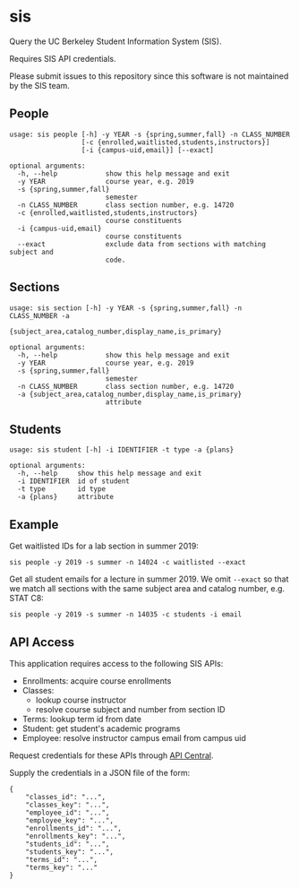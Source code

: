 sis
===
Query the UC Berkeley Student Information System (SIS).

Requires SIS API credentials.

Please submit issues to this repository since this software is not maintained by the SIS team.

People
------
```
usage: sis people [-h] -y YEAR -s {spring,summer,fall} -n CLASS_NUMBER
                  [-c {enrolled,waitlisted,students,instructors}]
                  [-i {campus-uid,email}] [--exact]

optional arguments:
  -h, --help            show this help message and exit
  -y YEAR               course year, e.g. 2019
  -s {spring,summer,fall}
                        semester
  -n CLASS_NUMBER       class section number, e.g. 14720
  -c {enrolled,waitlisted,students,instructors}
                        course constituents
  -i {campus-uid,email}
                        course constituents
  --exact               exclude data from sections with matching subject and
                        code.
```

Sections
--------
```
usage: sis section [-h] -y YEAR -s {spring,summer,fall} -n CLASS_NUMBER -a
                   {subject_area,catalog_number,display_name,is_primary}

optional arguments:
  -h, --help            show this help message and exit
  -y YEAR               course year, e.g. 2019
  -s {spring,summer,fall}
                        semester
  -n CLASS_NUMBER       class section number, e.g. 14720
  -a {subject_area,catalog_number,display_name,is_primary}
                        attribute
```

Students
--------
```
usage: sis student [-h] -i IDENTIFIER -t type -a {plans}

optional arguments:
  -h, --help     show this help message and exit
  -i IDENTIFIER  id of student
  -t type        id type
  -a {plans}     attribute
```

Example
-------
Get waitlisted IDs for a lab section in summer 2019:

`sis people -y 2019 -s summer -n 14024 -c waitlisted --exact`

Get all student emails for a lecture in summer 2019. We omit `--exact` so that
we match all sections with the same subject area and catalog number,
e.g. STAT C8:

`sis people -y 2019 -s summer -n 14035 -c students -i email`

API Access
----------
This application requires access to the following SIS APIs:

 - Enrollments: acquire course enrollments
 - Classes:
   - lookup course instructor
   - resolve course subject and number from section ID
 - Terms: lookup term id from date
 - Student: get student's academic programs
 - Employee: resolve instructor campus email from campus uid

Request credentials for these APIs through
[API Central](https://api-central.berkeley.edu).

Supply the credentials in a JSON file of the form:
```
{
	"classes_id": "...",
	"classes_key": "...",
	"employee_id": "...",
	"employee_key": "...",
	"enrollments_id": "...",
	"enrollments_key": "...",
	"students_id": "...",
	"students_key": "...",
	"terms_id": "...",
	"terms_key": "..."
}
```
